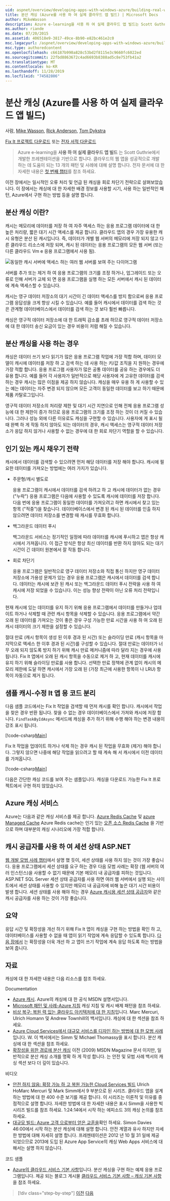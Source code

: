 ```yaml
---
uid: aspnet/overview/developing-apps-with-windows-azure/building-real-world-cloud-apps-with-windows-azure/distributed-caching
title: 분산 캐싱 (Azure를 사용 하 여 실제 클라우드 앱 빌드) | Microsoft Docs
author: MikeWasson
description: Azure e-learning을 사용 하 여 실제 클라우드 앱 빌드는 Scott Guthrie에서 개발한 프레젠테이션을 기반으로 합니다. 여기에는 다음을 수행할 수 있는 13 개의 패턴과 사례가 설명 되어 있습니다.
ms.author: riande
ms.date: 07/20/2015
ms.assetid: 406518e9-3817-49ce-8b90-e82bc461e2c0
msc.legacyurl: /aspnet/overview/developing-apps-with-windows-azure/building-real-world-cloud-apps-with-windows-azure/distributed-caching
msc.type: authoredcontent
ms.openlocfilehash: c66187b990a828c53bd2f8115e3c9660fc6022ed
ms.sourcegitcommit: 22fbd8863672c4ad6693b8388ad5c8e753fb41a2
ms.translationtype: MT
ms.contentlocale: ko-KR
ms.lasthandoff: 11/28/2019
ms.locfileid: "74582806"
---
```

# <a name="distributed-caching-building-real-world-cloud-apps-with-azure"></a>분산 캐싱 (Azure를 사용 하 여 실제 클라우드 앱 빌드)

사람, [Mike Wasson](https://github.com/MikeWasson), [Rick Anderson]((https://twitter.com/RickAndMSFT)), [Tom Dykstra](https://github.com/tdykstra)

[Fix It 프로젝트 다운로드](https://code.msdn.microsoft.com/Fix-It-app-for-Building-cdd80df4) 또는 [전자 서적 다운로드](https://blogs.msdn.com/b/microsoft_press/archive/2014/07/23/free-ebook-building-cloud-apps-with-microsoft-azure.aspx)

> Azure e-learning을 **사용 하 여 실제 클라우드 앱 빌드** 는 Scott Guthrie에서 개발한 프레젠테이션을 기반으로 합니다. 클라우드의 웹 앱을 성공적으로 개발 하는 데 도움이 되는 13 개의 패턴 및 사례에 대해 설명 합니다. 전자 문서에 대 한 자세한 내용은 [첫 번째 챕터](introduction.md)를 참조 하세요.

이전 장에서는 일시적인 오류 처리 및 언급 된 캐싱을 회로 차단기 전략으로 살펴보았습니다. 이 장에서는 캐싱에 대 한 자세한 배경 정보를 사용할 시기, 사용 하는 일반적인 패턴, Azure에서 구현 하는 방법 등을 설명 합니다.

## <a name="what-is-distributed-caching"></a>분산 캐싱 이란?

캐시는 메모리에 데이터를 저장 하 여 자주 액세스 하는 응용 프로그램 데이터에 대 한 높은 처리량, 짧은 대기 시간 액세스를 제공 합니다. 클라우드 앱의 경우 가장 유용한 캐시 유형은 분산 된 캐시입니다. 즉, 데이터가 개별 웹 서버의 메모리에 저장 되지 않고 다른 클라우드 리소스에 저장 되며, 캐시 된 데이터는 응용 프로그램의 모든 웹 서버 (또는 다른 클라우드 Vm e 응용 프로그램에서 사용 됨).

![동일한 캐시 서버에 액세스 하는 여러 웹 서버를 보여 주는 다이어그램](distributed-caching/_static/image1.png)

서버를 추가 또는 제거 하 여 응용 프로그램의 크기를 조정 하거나, 업그레이드 또는 오류로 인해 서버가 교체 되 면 응용 프로그램을 실행 하는 모든 서버에서 캐시 된 데이터에 계속 액세스할 수 있습니다.

캐시는 영구 데이터 저장소의 대기 시간이 긴 데이터 액세스를 방지 함으로써 응용 프로그램 응답성을 크게 향상 시킬 수 있습니다. 예를 들어 캐시에서 데이터를 검색 하는 것은 관계형 데이터베이스에서 데이터를 검색 하는 것 보다 훨씬 빠릅니다.

캐싱은 영구적 데이터 저장소에 대 한 트래픽 감소를 초래 하므로 영구적 데이터 저장소에 대 한 데이터 송신 요금이 있는 경우 비용이 저렴 해질 수 있습니다.

## <a name="when-to-use-distributed-caching"></a>분산 캐싱을 사용 하는 경우

캐싱은 데이터 쓰기 보다 읽기가 많은 응용 프로그램 작업에 가장 적합 하며, 데이터 모델이 캐시에 데이터를 저장 하 고 검색 하는 데 사용 하는 키/값 조직을 지 원하는 경우에 가장 적합 합니다. 응용 프로그램 사용자가 많은 공통 데이터를 공유 하는 경우에도 더 유용 합니다. 예를 들어 각 사용자가 일반적으로 해당 사용자에 게 고유한 데이터를 검색 하는 경우 캐시는 많은 이점을 제공 하지 않습니다. 캐싱을 매우 유용 하 게 사용할 수 있는 예는 데이터는 자주 변경 되지 않으며 모든 고객이 동일한 데이터를 보고 하기 때문에 제품 카탈로그입니다.

영구적 데이터 저장소의 처리량 제한 및 대기 시간 지연으로 인해 전체 응용 프로그램 성능에 대 한 제한이 증가 하므로 응용 프로그램의 크기를 조정 하는 것이 더 커질 수 있습니다. 그러나 성능 외에 다른 이유로도 캐싱을 구현할 수 있습니다. 사용자에 게 표시 될 때 완벽 하 게 작동 하지 않아도 되는 데이터의 경우, 캐시 액세스는 영구적 데이터 저장소가 응답 하지 않거나 사용할 수 없는 경우에 대 한 회로 차단기 역할을 할 수 있습니다.

## <a name="popular-cache-population-strategies"></a>인기 있는 캐시 채우기 전략

캐시에서 데이터를 검색할 수 있으려면 먼저 해당 데이터를 저장 해야 합니다. 캐시에 필요한 데이터를 가져오는 방법에는 여러 가지가 있습니다.

- 주문형/캐시 별도로

    응용 프로그램이 캐시에서 데이터를 검색 하려고 하 고 캐시에 데이터가 없는 경우 ("누락") 응용 프로그램은 다음에 사용할 수 있도록 캐시에 데이터를 저장 합니다. 다음 번에 응용 프로그램이 동일한 데이터를 가져오려고 하면 캐시에서 찾고 있는 항목 ("적중")을 찾습니다. 데이터베이스에서 변경 된 캐시 된 데이터를 인출 하지 않으려면 데이터 저장소를 변경할 때 캐시를 무효화 합니다.
- 백그라운드 데이터 푸시

    백그라운드 서비스는 정기적인 일정에 따라 데이터를 캐시에 푸시하고 앱은 항상 캐시에서 가져옵니다. 이 접근 방식은 항상 최신 데이터를 반환 하지 않아도 되는 대기 시간이 긴 데이터 원본에서 잘 작동 합니다.
- 회로 차단기

    응용 프로그램은 일반적으로 영구 데이터 저장소와 직접 통신 하지만 영구 데이터 저장소에 가용성 문제가 있는 경우 응용 프로그램은 캐시에서 데이터를 검색 합니다. 데이터는 캐시에 보관 된 캐시 또는 백그라운드 데이터 푸시 전략을 사용 하 여 캐시에 저장 되었을 수 있습니다. 이는 성능 향상 전략이 아닌 오류 처리 전략입니다.

현재 캐시에 있는 데이터를 유지 하기 위해 응용 프로그램에서 데이터를 만들거나 업데이트 하거나 삭제할 때 관련 캐시 항목을 삭제할 수 있습니다. 응용 프로그램에서 약간 오래 된 데이터를 가져오는 것이 좋은 경우 구성 가능한 만료 시간을 사용 하 여 오래 된 캐시 데이터의 크기 제한을 설정할 수 있습니다.

절대 만료 (캐시 항목이 생성 된 이후 경과 된 시간) 또는 슬라이딩 만료 (캐시 항목을 마지막으로 액세스 한 이후 경과 된 시간)를 구성할 수 있습니다. 절대 만료는 데이터가 너무 오래 되지 않도록 방지 하기 위해 캐시 만료 메커니즘에 따라 달라 지는 경우에 사용 됩니다. Fix It 앱에서 오래 된 캐시 항목을 수동으로 제거 하 고, 현재 데이터를 캐시에 유지 하기 위해 슬라이딩 만료를 사용 합니다. 선택한 만료 정책에 관계 없이 캐시의 메모리 제한에 도달 하면 캐시에서 가장 오래 된 (가장 최근에 사용한 항목이 나 LRU) 항목이 자동으로 제거 됩니다.

## <a name="sample-cache-aside-code-for-fix-it-app"></a>샘플 캐시-수정 It 앱 용 코드 분리

다음 샘플 코드에서는 Fix It 작업을 검색할 때 먼저 캐시를 확인 합니다. 캐시에서 작업을 찾은 경우 반환 됩니다. 찾을 수 없는 경우 데이터베이스에서 가져와 캐시에 저장 합니다. `FindTaskByIdAsync` 메서드에 캐싱을 추가 하기 위해 수행 해야 하는 변경 내용이 강조 표시 됩니다.

[!code-csharp[Main](distributed-caching/samples/sample1.cs?highlight=5,9-11,13-15,19)]

Fix It 작업을 업데이트 하거나 삭제 하는 경우 캐시 된 작업을 무효화 (제거) 해야 합니다. 그렇지 않으면 나중에 해당 작업을 읽으려고 할 때 계속 해 서 캐시에서 이전 데이터를 가져옵니다.

[!code-csharp[Main](distributed-caching/samples/sample2.cs?highlight=7)]

다음은 간단한 캐싱 코드를 보여 주는 샘플입니다. 캐싱을 다운로드 가능한 Fix It 프로젝트에서 구현 하지 않았습니다.

## <a name="azure-caching-services"></a>Azure 캐싱 서비스

Azure는 다음과 같은 캐싱 서비스를 제공 합니다. [Azure Redis Cache](https://msdn.microsoft.com/library/dn690523.aspx) 및 [azure Managed Cache](https://msdn.microsoft.com/library/dn386094.aspx) Azure Redis cache는 인기 있는 [오픈 소스 Redis Cache](http://redis.io/) 을 기반으로 하며 대부분의 캐싱 시나리오에 가장 적합 합니다.

<a id="sessionstate"></a>
## <a name="aspnet-session-state-using-a-cache-provider"></a>캐시 공급자를 사용 하 여 세션 상태 ASP.NET

[웹 개발 모범 사례 챕터](web-development-best-practices.md)에서 설명 했 듯이, 세션 상태를 사용 하지 않는 것이 가장 좋습니다. 응용 프로그램에서 세션 상태를 요구 하는 경우 다음 모범 사례는 확장 (웹 서버의 여러 인스턴스)을 사용할 수 없기 때문에 기본 메모리 내 공급자를 피하는 것입니다. ASP.NET SQL Server 세션 상태 공급자를 사용 하면 여러 웹 서버에서 실행 되는 사이트에서 세션 상태를 사용할 수 있지만 메모리 내 공급자에 비해 높은 대기 시간 비용이 발생 합니다. 세션 상태를 사용 해야 하는 경우 [Azure 캐시용 세션 상태 공급자](https://msdn.microsoft.com/library/windowsazure/gg185668.aspx)와 같은 캐시 공급자를 사용 하는 것이 가장 좋습니다.

## <a name="summary"></a>요약

응답 시간 및 확장성을 개선 하기 위해 Fix It 앱이 캐싱을 구현 하는 방법을 확인 하 고, 데이터베이스를 사용할 수 없을 때 앱이 읽기 작업에 계속 응답할 수 있도록 합니다. [다음 장에서](queue-centric-work-pattern.md) 는 확장성을 더욱 개선 하 고 앱이 쓰기 작업에 계속 응답 하도록 하는 방법을 보여 줍니다.

## <a name="resources"></a>자료

캐싱에 대 한 자세한 내용은 다음 리소스를 참조 하세요.

Documentation

- [Azure 캐시](https://msdn.microsoft.com/library/gg278356.aspx). Azure의 캐싱에 대 한 공식 MSDN 설명서입니다.
- [Microsoft 패턴 및 사례-Azure 지침](https://msdn.microsoft.com/library/dn568099.aspx) 캐싱 지침 및 캐시 배제 패턴을 참조 하세요.
- [비상 복구: 복원 력 있는 클라우드 아키텍처에 대 한 지침](https://msdn.microsoft.com/library/windowsazure/jj853352.aspx)입니다. Marc Mercuri, Ulrich Homann 및 Andrew Townhill의 백서입니다. 캐싱에 대 한 섹션을 참조 하세요.
- [Azure Cloud Services에서 대규모 서비스를 디자인 하는 방법에 대 한 모범 사례](https://msdn.microsoft.com/library/windowsazure/jj717232.aspx)입니다. W. 이 백서에서는 Simm 및 Michael Thomassy을 표시 합니다. 분산 캐싱에 대 한 섹션을 참조 하세요.
- [확장성을 위한 경로에 분산 캐싱](https://msdn.microsoft.com/magazine/dd942840.aspx) 이전 (2009) MSDN Magazine 문서 이지만, 일반적으로 분산 캐싱 소개를 명확 하 게 작성 합니다. 는 안전 및 모범 사례 백서의 캐싱 섹션 보다 더 깊이 있습니다.

비디오

- [안전 하지 않음: 확장 가능 하 고 복원 가능한 Cloud Services 빌드](https://channel9.msdn.com/Series/FailSafe) Ulrich HoMarc Mercuri 및 Mark Simm에서 9 부분으로 된 시리즈. 클라우드 앱을 설계 하는 방법에 대 한 400 수준 보기를 제공 합니다. 이 시리즈는 이론적 및 이유를 중점적으로 설명 합니다. 자세한 방법에 대 한 자세한 내용은 표시 Simm을 사용한 빅 시리즈 빌드를 참조 하세요. 1:24:14에서 시작 하는 에피소드 3의 캐싱 논의를 참조 하세요.
- [대규모 빌드: Azure 고객 으로부터 얻은 교훈을](https://channel9.msdn.com/Events/Build/2012/3-029)확인 하세요. Simon Davies 46:00에서 시작 하는 분산 캐싱에 대해 설명 합니다. 안전 계열과 유사 하지만 자세한 방법에 대해 자세히 설명 합니다. 프레젠테이션은 2012 년 10 월 31 일에 제공 되었으므로 2013에 도입 된 Azure App Service의 캐싱 Web Apps 서비스에 대해서는 설명 하지 않습니다.

코드 샘플

- [Azure의 클라우드 서비스 기본 사항](https://code.msdn.microsoft.com/Cloud-Service-Fundamentals-4ca72649)입니다. 분산 캐싱을 구현 하는 예제 응용 프로그램입니다. 제공 되는 블로그 게시물 [클라우드 서비스 기본 사항 – 캐싱 기본 사항](https://blogs.msdn.com/b/windowsazure/archive/2013/10/03/cloud-service-fundamentals-caching-basics.aspx)을 참조 하세요.

> [!div class="step-by-step"]
> [이전](transient-fault-handling.md)
> [다음](queue-centric-work-pattern.md)
